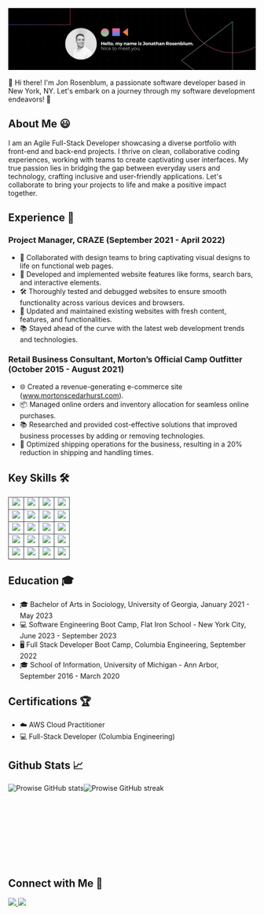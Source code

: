 <img src="./Assets/banner.png">

👋 Hi there! I'm Jon Rosenblum, a passionate software developer based in New York, NY. Let's embark on a journey through my software development endeavors! 🚀

## About Me 😃

I am an Agile Full-Stack Developer showcasing a diverse portfolio with front-end and back-end projects. I thrive on clean, collaborative coding experiences, working with teams to create captivating user interfaces. My true passion lies in bridging the gap between everyday users and technology, crafting inclusive and user-friendly applications. Let's collaborate to bring your projects to life and make a positive impact together.

## Experience 💼

### Project Manager, CRAZE (September 2021 - April 2022)

- 🤝 Collaborated with design teams to bring captivating visual designs to life on functional web pages.
- 🚀 Developed and implemented website features like forms, search bars, and interactive elements.
- 🛠️ Thoroughly tested and debugged websites to ensure smooth functionality across various devices and browsers.
- 🔄 Updated and maintained existing websites with fresh content, features, and functionalities.
- 📚 Stayed ahead of the curve with the latest web development trends and technologies.

### Retail Business Consultant, Morton’s Official Camp Outfitter (October 2015 - August 2021)

- 🌐 Created a revenue-generating e-commerce site (www.mortonscedarhurst.com).
- 📦 Managed online orders and inventory allocation for seamless online purchases.
- 📚 Researched and provided cost-effective solutions that improved business processes by adding or removing technologies.
- 🔄 Optimized shipping operations for the business, resulting in a 20% reduction in shipping and handling times.

## Key Skills 🛠️

<table>
     <tr>
        <td align="center" style="border:1px solid #3A424A">
            <img src="https://img.shields.io/badge/Flask-000000?style=for-the-badge&logo=flask&logoColor=white">
            <br>
        </td>
        <td align="center" style="border:1px solid #3A424A">
            <img src="https://img.shields.io/badge/jQuery-0769AD?style=for-the-badge&logo=jquery&logoColor=white">
            <br>
        </td>
        <td align="center" style="border:1px solid #3A424A">
            <img src="https://img.shields.io/badge/Heroku-430098?style=for-the-badge&logo=heroku&logoColor=white">
            <br>
        </td>
           <td align="center" style="border:1px solid #3A424A">
            <img src="https://img.shields.io/badge/Flask-000000?style=for-the-badge&logo=flask&logoColor=white">
            <br>
        </td>
    </tr>
    <tr>
        <td align="center" style="border:1px solid #3A424A">
            <img src="https://img.shields.io/badge/CSS3-1572B6?style=for-the-badge&logo=css3&logoColor=white">
            <br>
        </td>
        <td align="center" style="border:1px solid #3A424A">
            <img src="https://img.shields.io/badge/HTML5-E34F26?style=for-the-badge&logo=html5&logoColor=white">
            <br>
        </td>
        <td align="center" style="border:1px solid #3A424A">
            <img src="https://img.shields.io/badge/Medium-12100E?style=for-the-badge&logo=medium&logoColor=white">
            <br>
        </td>
          <td align="center" style="border:1px solid #3A424A">
            <img src="https://img.shields.io/badge/Flask-000000?style=for-the-badge&logo=flask&logoColor=white">
            <br>
        </td>
    </tr>
    <tr>
        <td align="center" style="border:1px solid #3A424A">
            <img src="https://img.shields.io/badge/React.js-%2361DAFB.svg?style=for-the-badge&logo=react&logoColor=white">
            <br>
        </td>
        <td align="center" style="border:1px solid #3A424A">
            <img src="https://img.shields.io/badge/Git-%23F05032.svg?style=for-the-badge&logo=git&logoColor=white">
            <br>
        </td>
        <td align="center" style="border:1px solid #3A424A">
            <img src="https://img.shields.io/badge/Python-14354C?style=for-the-badge&logo=python&logoColor=white">
            <br>
        </td>
          <td align="center" style="border:1px solid #3A424A">
            <img src="https://img.shields.io/badge/Flask-000000?style=for-the-badge&logo=flask&logoColor=white">
            <br>
        </td>
    </tr>
    <tr>
         <td align="center" style="border:1px solid #3A424A">
            <img src="https://img.shields.io/badge/MySQL-%234479A1.svg?style=for-the-badge&logo=mysql&logoColor=white">
            <br>
        </td>
        <td align="center" style="border:1px solid #3A424A">
            <img src="https://img.shields.io/badge/AWS-%23232F3E.svg?style=for-the-badge&logo=amazon-aws&logoColor=white">
            <br>
        </td>
        <td align="center" style="border:1px solid #3A424A">
            <img src="https://img.shields.io/badge/Node.js-%23339933.svg?style=for-the-badge&logo=node-dot-js&logoColor=white">
            <br>
        </td>
          <td align="center" style="border:1px solid #3A424A">
            <img src="https://img.shields.io/badge/Flask-000000?style=for-the-badge&logo=flask&logoColor=white">
            <br>
        </td>
    </tr>
    <tr>
        <td align="center" style="border:1px solid #3A424A">
            <img src="https://img.shields.io/badge/JavaScript-%23F7DF1E.svg?style=for-the-badge&logo=javascript&logoColor=black">
            <br>
        </td>
        <td align="center" style="border:1px solid #3A424A">
            <img src="https://img.shields.io/badge/Markdown-000000?style=for-the-badge&logo=markdown&logoColor=white">
            <br>
        </td>
        <td align="center" style="border:1px solid #3A424A">
            <img src="https://img.shields.io/badge/Bootstrap-563D7C?style=for-the-badge&logo=bootstrap&logoColor=white">
            <br>
        </td>
          <td align="center" style="border:1px solid #3A424A">
            <img src="https://img.shields.io/badge/Flask-000000?style=for-the-badge&logo=flask&logoColor=white">
            <br>
        </td>
    </tr>
    <tr>
</table>

## Education 🎓

- 🎓 Bachelor of Arts in Sociology, University of Georgia, January 2021 - May 2023
- 💻 Software Engineering Boot Camp, Flat Iron School - New York City, June 2023 - September 2023
- 🖥️ Full Stack Developer Boot Camp, Columbia Engineering, September 2022
- 🎓 School of Information, University of Michigan - Ann Arbor, September 2016 - March 2020

## Certifications 🏆

- ☁️ AWS Cloud Practitioner
- 💻 Full-Stack Developer (Columbia Engineering)

## Github Stats 📈

<div style="display: flex; flex-wrap: wrap;">
  <img src="https://github-readme-stats.vercel.app/api?username=jonrosenblum&show_icons=true&theme=dark&title_color=fff&text_color=fff&bg_color=091D3B" alt="Prowise  GitHub stats" height="160px" />
  <img src="https://github-readme-streak-stats.herokuapp.com/?user=jonrosenblum&theme=dark&background=091D3B&stroke=fff&ring=fff&fire=fff&currStreakLabel=fff&sideNums=fff&dates=fff" alt="Prowise  GitHub streak" height="160px" />
</div>

## Connect with Me 🔗

<a href="mailto:jon.m.rosenblum@gmail.com">
    <img src="https://img.shields.io/badge/Email-%230078D4.svg?style=for-the-badge&logo=gmail&logoColor=white">
</a>
<a href="https://www.linkedin.com/in/jonrosenblum/" target="_blank">
    <img src="https://img.shields.io/badge/LinkedIn-%230077B5.svg?style=for-the-badge&logo=linkedin&logoColor=white">
</a>
